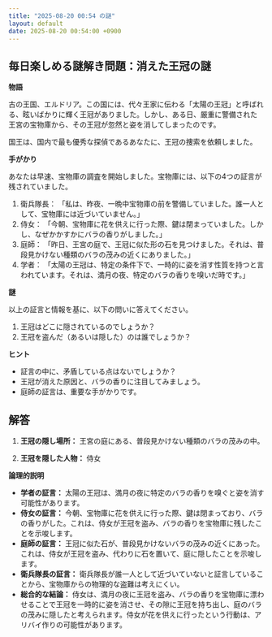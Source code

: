 ```yaml
---
title: "2025-08-20 00:54 の謎"
layout: default
date: 2025-08-20 00:54:00 +0900
---
```

## 毎日楽しめる謎解き問題：消えた王冠の謎

**物語**

古の王国、エルドリア。この国には、代々王家に伝わる「太陽の王冠」と呼ばれる、眩いばかりに輝く王冠がありました。しかし、ある日、厳重に警備された王宮の宝物庫から、その王冠が忽然と姿を消してしまったのです。

国王は、国内で最も優秀な探偵であるあなたに、王冠の捜索を依頼しました。

**手がかり**

あなたは早速、宝物庫の調査を開始しました。宝物庫には、以下の4つの証言が残されていました。

1.  衛兵隊長： 「私は、昨夜、一晩中宝物庫の前を警備していました。誰一人として、宝物庫には近づいていません。」
2.  侍女： 「今朝、宝物庫に花を供えに行った際、鍵は閉まっていました。しかし、なぜかかすかにバラの香りがしました。」
3.  庭師： 「昨日、王宮の庭で、王冠に似た形の石を見つけました。それは、普段見かけない種類のバラの茂みの近くにありました。」
4.  学者： 「太陽の王冠は、特定の条件下で、一時的に姿を消す性質を持つと言われています。それは、満月の夜、特定のバラの香りを嗅いだ時です。」

**謎**

以上の証言と情報を基に、以下の問いに答えてください。

1.  王冠はどこに隠されているのでしょうか？
2.  王冠を盗んだ（あるいは隠した）のは誰でしょうか？

**ヒント**

*   証言の中に、矛盾している点はないでしょうか？
*   王冠が消えた原因と、バラの香りに注目してみましょう。
*   庭師の証言は、重要な手がかりです。

## 解答

1.  **王冠の隠し場所：** 王宮の庭にある、普段見かけない種類のバラの茂みの中。

2.  **王冠を隠した人物：** 侍女

**論理的説明**

*   **学者の証言：** 太陽の王冠は、満月の夜に特定のバラの香りを嗅ぐと姿を消す可能性があります。
*   **侍女の証言：** 今朝、宝物庫に花を供えに行った際、鍵は閉まっており、バラの香りがした。これは、侍女が王冠を盗み、バラの香りを宝物庫に残したことを示唆します。
*   **庭師の証言：** 王冠に似た石が、普段見かけないバラの茂みの近くにあった。これは、侍女が王冠を盗み、代わりに石を置いて、庭に隠したことを示唆します。
*   **衛兵隊長の証言：** 衛兵隊長が誰一人として近づいていないと証言していることから、宝物庫からの物理的な盗難は考えにくい。
*   **総合的な結論：** 侍女は、満月の夜に王冠を盗み、バラの香りを宝物庫に漂わせることで王冠を一時的に姿を消させ、その隙に王冠を持ち出し、庭のバラの茂みに隠したと考えられます。侍女が花を供えに行ったという行動は、アリバイ作りの可能性があります。
